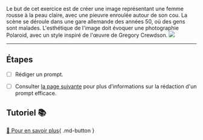 <style>.md-footer{display:none;}</style>
Le but de cet exercice est de créer une image représentant une femme rousse à la peau claire, avec une pieuvre enroulée autour de son cou. La scène se déroule dans une gare allemande des années 50, où des gens sont malades. L'esthétique de l'image doit évoquer une photographie Polaroid, avec un style inspiré de l'œuvre de Gregory Crewdson. 
<img src="../assets/image/01_prompt_pieuvre.png">
***

## Étapes

- [ ] Rédiger un prompt.
- [ ] Consulter [la page suivante](../ai/prompt.md) pour plus d’informations sur la rédaction d'un prompt efficace.


## Tutoriel 📚

[📖 Pour en savoir plus](https://cmontmorency365-my.sharepoint.com/personal/flpilote_cmontmorency_qc_ca/_layouts/15/stream.aspx?id=%2Fpersonal%2Fflpilote%5Fcmontmorency%5Fqc%5Fca%2FDocuments%2F01%5Fcours%2F01%5Fcollege%2Fai%2Fmidjourney%2F02%5Fprompt%2Emov&nav=eyJyZWZlcnJhbEluZm8iOnsicmVmZXJyYWxBcHAiOiJPbmVEcml2ZUZvckJ1c2luZXNzIiwicmVmZXJyYWxBcHBQbGF0Zm9ybSI6IldlYiIsInJlZmVycmFsTW9kZSI6InZpZXciLCJyZWZlcnJhbFZpZXciOiJNeUZpbGVzTGlua0NvcHkifX0&nav=eyJyZWZlcnJhbEluZm8iOnsicmVmZXJyYWxBcHAiOiJPbmVEcml2ZUZvckJ1c2luZXNzIiwicmVmZXJyYWxBcHBQbGF0Zm9ybSI6IldlYiIsInJlZmVycmFsTW9kZSI6InZpZXciLCJyZWZlcnJhbFZpZXciOiJNeUZpbGVzTGlua0NvcHkifX0&ga=1){ .md-button }   <br>
